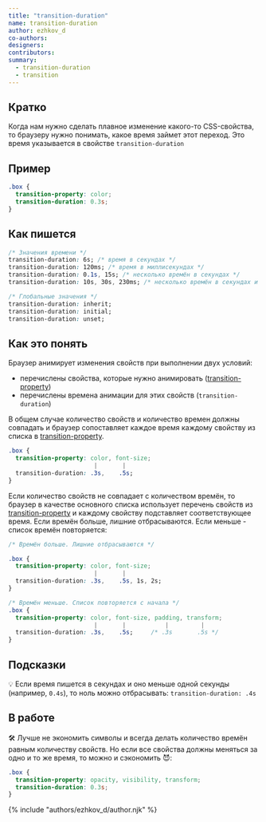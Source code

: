 ```yaml
---
title: "transition-duration"
name: transition-duration
author: ezhkov_d
co-authors:
designers:
contributors:
summary:
  - transition-duration
  - transition
---
```


## Кратко

Когда нам нужно сделать плавное изменение какого-то CSS-свойства, то браузеру нужно понимать, какое время займет этот переход. Это время указывается в свойстве `transition-duration`

## Пример

```css
.box {
  transition-property: color;
  transition-duration: 0.3s;
}
```

## Как пишется

```css
/* Значения времени */
transition-duration: 6s; /* время в секундах */
transition-duration: 120ms; /* время в миллисекундах */
transition-duration: 0.1s, 15s; /* несколько времён в секундах */
transition-duration: 10s, 30s, 230ms; /* несколько времён в секундах и миллисекундах */

/* Глобальные значения */
transition-duration: inherit;
transition-duration: initial;
transition-duration: unset;
```

## Как это понять

Браузер анимирует изменения свойств при выполнении двух условий:

- перечислены свойства, которые нужно анимировать ([transition-property](/posts/css/doka/transition-property/))
- перечислены времена анимации для этих свойств (`transition-duration`)

В общем случае количество свойств и количество времен должны совпадать и браузер сопоставляет каждое время каждому свойству из списка в [transition-property](/posts/css/doka/transition-property/).

```css
.box {
  transition-property: color, font-size;
                        |       |
  transition-duration: .3s,    .5s;
}
```

Если количество свойств не совпадает с количеством времён, то браузер в качестве основного списка использует перечень свойств из [transition-property](/posts/css/doka/transition-property/) и каждому свойству подставляет соответствующее время. Если времён больше, лишние отбрасываются. Если меньше - список времён повторяется:

```css
/* Времён больше. Лишние отбрасываются */

.box {
  transition-property: color, font-size;
                        |       |
  transition-duration: .3s,    .5s, 1s, 2s;
}

/* Времён меньше. Список повторяется с начала */
.box {
  transition-property: color, font-size, padding, transform;
                        |       |           |         |
  transition-duration: .3s,    .5s;     /* .3s       .5s */
}
```

## Подсказки

💡 Если время пишется в секундах и оно меньше одной секунды (например, `0.4s`), то ноль можно отбрасывать: `transition-duration: .4s`

## В работе

🛠 Лучше не экономить символы и всегда делать количество времён равным количеству свойств. Но если все свойства должны меняться за одно и то же время, то можно и сэкономить 😈:

```css
.box {
  transition-property: opacity, visibility, transform;
  transition-duration: 0.3s;
}
```

{% include "authors/ezhkov_d/author.njk" %}
